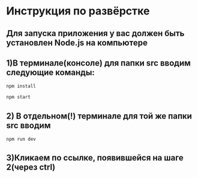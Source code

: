 # Инструкция по развёрстке
## Для запуска приложения у вас должен быть установлен Node.js на компьютере
## 1)В терминале(консоле) для папки src вводим следующие команды:

```sh
npm install
```
```sh
npm start
```

## 2) В отдельном(!) терминале для той же папки src вводим

```sh
npm run dev
```

## 3)Кликаем по ссылке, появившейся на шаге 2(через ctrl)
